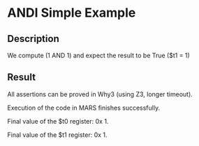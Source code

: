 # ANDI Simple Example

## Description

We compute (1 AND 1) and expect the result to be True ($t1 = 1)

## Result

All assertions can be proved in Why3 (using Z3, longer timeout).

Execution of the code in MARS finishes successfully. 

Final value of the $t0 register: 0x 1.

Final value of the $t1 register: 0x 1.








